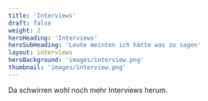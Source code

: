 ```yaml
---
title: 'Interviews'
draft: false
weight: 2
heroHeading: 'Interviews'
heroSubHeading: 'Leute meinten ich hätte was zu sagen'
layout: interviews
heroBackground: 'images/interview.png'
thumbnail: 'images/interview.png'
---
```


Da schwirren wohl noch mehr Interviews herum.

